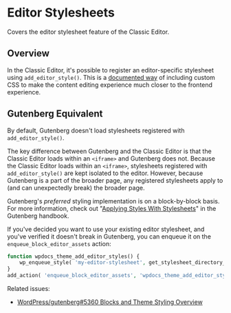 # Editor Stylesheets

Covers the editor stylesheet feature of the Classic Editor.

## Overview

In the Classic Editor, it's possible to register an editor-specific stylesheet using `add_editor_style()`. This is a [documented way](https://developer.wordpress.org/reference/functions/add_editor_style/) of including custom CSS to make the content editing experience much closer to the frontend experience.

## Gutenberg Equivalent

By default, Gutenberg doesn't load stylesheets registered with `add_editor_style()`.

The key difference between Gutenberg and the Classic Editor is that the Classic Editor loads within an `<iframe>` and Gutenberg does not. Because the Classic Editor loads within an `<iframe>`, stylesheets registered with `add_editor_style()` are kept isolated to the editor. However, because Gutenberg is a part of the broader page, any registered stylesheets apply to (and can unexpectedly break) the broader page.

Gutenberg's _preferred_ styling implementation is on a block-by-block basis. For more information, check out "[Applying Styles With Stylesheets](https://wordpress.org/gutenberg/handbook/blocks/applying-styles-with-stylesheets/)" in the Gutenberg handbook.

If you've decided you want to use your existing editor stylesheet, and you've verified it doesn't break in Gutenberg, you can enqueue it on the `enqueue_block_editor_assets` action:

```php
function wpdocs_theme_add_editor_styles() {
	wp_enqueue_style( 'my-editor-stylesheet', get_stylesheet_directory_uri() . '/editor-style.css' );
}
add_action( 'enqueue_block_editor_assets', 'wpdocs_theme_add_editor_styles' );
```

Related issues:

* [WordPress/gutenberg#5360 Blocks and Theme Styling Overview](https://github.com/WordPress/gutenberg/issues/5360)
